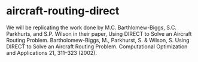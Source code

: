 # aircraft-routing-direct
We will be replicating the work done by M.C. Barthlomew-Biggs, S.C. Parkhurts, and S.P. Wilson in their paper, Using DIRECT to Solve an Aircraft Routing Problem.
Bartholomew-Biggs, M., Parkhurst, S. & Wilson, S. Using DIRECT to Solve an Aircraft Routing Problem. Computational Optimization and Applications 21, 311–323 (2002).
